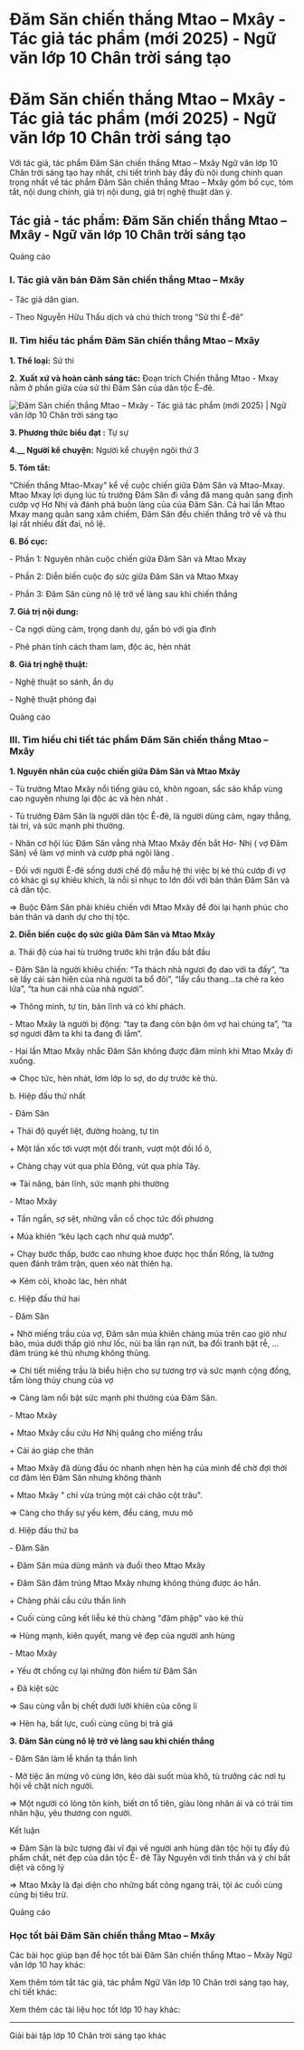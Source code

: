 # Đăm Săn chiến thắng Mtao – Mxây - Tác giả tác phẩm (mới 2025) - Ngữ văn lớp 10 Chân trời sáng tạo

# Đăm Săn chiến thắng Mtao – Mxây - Tác giả tác phẩm (mới 2025) - Ngữ văn lớp 10 Chân trời sáng tạo

Với tác giả, tác phẩm Đăm Săn chiến thắng Mtao – Mxây Ngữ văn lớp 10 Chân trời sáng tạo hay nhất, chi tiết trình bày đầy đủ nội dung chính quan trọng nhất về tác phẩm Đăm Săn chiến thắng Mtao – Mxây gồm bố cục, tóm tắt, nội dung chính, giá trị nội dung, giá trị nghệ thuật dàn ý.

## Tác giả - tác phẩm: Đăm Săn chiến thắng Mtao – Mxây - Ngữ văn lớp 10 Chân trời sáng tạo

Quảng cáo

### **I. Tác giả văn bản Đăm Săn chiến thắng Mtao – Mxây**

\- Tác giả dân gian. 

\- Theo Nguyễn Hữu Thấu dịch và chú thích trong “Sử thi Ê-đê” 

### **II. Tìm hiểu tác phẩm Đăm Săn chiến thắng Mtao – Mxây**

**1\. Thể loại:** Sử thi 

**2.** **Xuất xứ và hoàn cảnh sáng tác:** Đoạn trích Chiến thắng Mtao - Mxay nằm ở phần giữa của sử thi Đăm Săn của dân tộc Ê-đê. 

![Đăm Săn chiến thắng Mtao – Mxây - Tác giả tác phẩm \(mới 2025\) | Ngữ văn lớp 10 Chân trời sáng tạo](https://vietjack.com/soan-van-lop-10-ct/images/tac-gia-tac-pham-dam-san-chien-thang-mtao-mxay.PNG)

**3\. Phương thức biểu đạt :** Tự sự 

**4.__ Người kể chuyện:** Người kể chuyện ngôi thứ 3

**5\. Tóm tắt:**

“Chiến thắng Mtao-Mxay” kể về cuộc chiến giữa Đăm Săn và Mtao-Mxay. Mtao Mxay lợi dụng lúc tù trưởng Đăm Săn đi vắng đã mang quân sang định cướp vợ Hơ Nhị và đánh phá buôn làng của của Đăm Săn. Cả hai lần Mtao Mxay mang quân sang xâm chiếm, Đăm Săn đều chiến thắng trở về và thu lại rất nhiều đất đai, nô lệ. 

**6\. Bố cục:**

\- Phần 1: Nguyên nhân cuộc chiến giữa Đăm Săn và Mtao Mxay

\- Phần 2: Diễn biến cuộc đọ sức giữa Đăm Săn và Mtao Mxay

\- Phần 3: Đăm Săn cùng nô lệ trở về làng sau khi chiến thắng

**7\. Giá trị nội dung:**

\- Ca ngợi dũng cảm, trọng danh dự, gắn bó với gia đình 

\- Phê phán tính cách tham lam, độc ác, hèn nhát

**8\. Giá trị nghệ thuật:**

\- Nghệ thuật so sánh, ẩn dụ 

\- Nghệ thuật phóng đại 

Quảng cáo

### **III. Tìm hiểu chi tiết tác phẩm Đăm Săn chiến thắng Mtao – Mxây**

**1\. Nguyên nhân của cuộc chiến giữa Đăm Săn và Mtao Mxây**

\- Tù trưởng Mtao Mxây nổi tiếng giàu có, khôn ngoan, sắc sảo khắp vùng cao nguyên nhưng lại độc ác và hèn nhát .

\- Tủ trưởng Đăm Săn là người dân tộc Ê-đê, là người dũng cảm, ngay thẳng, tài trí, và sức mạnh phi thường.

\- Nhân cơ hội lúc Đăm Săn vắng nhà Mtao Mxây đến bắt Hơ- Nhị ( vợ Đăm Săn) về làm vợ mình và cướp phá ngôi làng .

\- Đối với người Ê-đê sống dưới chế độ mẫu hệ thì việc bị kẻ thù cướp đi vợ có khác gì sự khiêu khích, là nỗi sỉ nhục to lớn đối với bản thân Đăm Săn và cả dân tộc.

=> Buộc Đăm Săn phải khiêu chiến với Mtao Mxây để đòi lại hạnh phúc cho bản thân và danh dự cho thị tộc.

**2\. Diễn biến cuộc đọ sức giữa Đăm Săn và Mtao Mxây**

a. Thái độ của hai tù trưởng trước khi trận đấu bắt đầu

\- Đăm Săn là người khiêu chiến: “Ta thách nhà ngươi đọ dao với ta đấy”, “ta sẽ lấy cái sàn hiên của nhà người ta bổ đôi”, “lấy cầu thang…ta chẻ ra kéo lửa”, “ta hun cái nhà của nhà ngươi”.

=> Thông minh, tự tin, bản lĩnh và có khí phách.

\- Mtao Mxây là người bị động: “tay ta đang còn bận ôm vợ hai chúng ta”, “ta sợ ngươi đâm ta khi ta đang đi lắm”.

\- Hai lần Mtao Mxây nhắc Đăm Săn không được đâm mình khi Mtao Mxây đi xuống.

=> Chọc tức, hèn nhát, lơm lớp lo sợ, do dự trước kẻ thù.

b. Hiệp đấu thứ nhất 

\- Đăm Săn

\+ Thái độ quyết liệt, đường hoàng, tự tin

\+ Một lần xốc tới vượt một đồi tranh, vượt một đồi lồ ô, 

\+ Chàng chạy vút qua phía Đông, vút qua phía Tây.

=> Tài năng, bản lĩnh, sức mạnh phi thường 

\- Mtao Mxây

\+ Tần ngần, sợ sệt, những vẫn cố chọc tức đối phương

\+ Múa khiên “kêu lạch cạch như quả mướp”.

\+ Chạy bước thấp, bước cao nhưng khoe được học thần Rồng, là tướng quen đánh trăm trận, quen xéo nát thiên hạ.

=> Kém cỏi, khoác lác, hèn nhát

c. Hiệp đấu thứ hai

\- Đăm Săn

\+ Nhờ miếng trầu của vợ, Đăm săn múa khiên chàng múa trên cao gió như bão, múa dưới thấp gió như lốc, núi ba lần rạn nứt, ba đồi tranh bật rễ, … đâm trúng kẻ thù nhưng không thủng. 

=> Chi tiết miếng trầu là biểu hiện cho sự tương trợ và sức mạnh cộng đồng, tấm lòng thủy chung của vợ

=> Càng làm nổi bật sức mạnh phi thường của Đăm Săn.

\- Mtao Mxây

\+ Mtao Mxây cầu cứu Hơ Nhị quăng cho miếng trầu

\+ Cái áo giáp che thân

\+ Mtao Mxây đã dùng đầu óc nhanh nhẹn hèn hạ của mình để chờ đợi thời cơ đâm lén Đăm Săn nhưng không thành 

\+ Mtao Mxây " chỉ vừa trúng một cái chão cột trâu".

=> Càng cho thấy sự yếu kém, đểu cáng, mưu mô

d. Hiệp đấu thứ ba

\- Đăm Săn

\+ Đăm Săn múa dũng mãnh và đuổi theo Mtao Mxây

\+ Đăm Săn đâm trúng Mtao Mxây nhưng không thủng được áo hắn. 

\+ Chàng phải cầu cứu thần linh

\+ Cuối cùng cũng kết liễu kẻ thù chàng "đâm phập" vào kẻ thù

=> Hùng mạnh, kiên quyết, mang vẻ đẹp của người anh hùng 

\- Mtao Mxây

\+ Yếu ớt chống cự lại những đòn hiểm từ Đăm Săn

\+ Đã kiệt sức

=> Sau cùng vẫn bị chết dưới lưỡi khiên của công lí

=> Hèn hạ, bất lực, cuối cùng cũng bị trả giá

**3\. Đăm Săn cùng nô lệ trở vè làng sau khi chiến thắng**

\- Đăm Săn làm lễ khấn tạ thần linh

\- Mở tiệc ăn mừng vô cùng lớn, kéo dài suốt mùa khô, tù trưởng các nơi tụ hội về chật ních người.

=> Một người có lòng tôn kính, biết ơn tổ tiên, giàu lòng nhân ái và có trái tim nhân hậu, yêu thương con người.

Kết luận

=> Đăm Săn là bức tượng đài vĩ đại về người anh hùng dân tộc hội tụ đầy đủ phẩm chất, nét đẹp của dân tộc Ê- đê Tây Nguyên với tinh thần và ý chí bất diệt và công lý 

=> Mtao Mxây là đại diện cho những bất công ngang trái, tội ác cuối cùng cũng bị tiêu trừ. 

Quảng cáo

### **Học tốt bài Đăm Săn chiến thắng Mtao – Mxây**

Các bài học giúp bạn để học tốt bài Đăm Săn chiến thắng Mtao – Mxây Ngữ văn lớp 10 hay khác:

Xem thêm tóm tắt tác giả, tác phẩm Ngữ Văn lớp 10 Chân trời sáng tạo hay, chi tiết khác:

Xem thêm các tài liệu học tốt lớp 10 hay khác:

* * *

Giải bài tập lớp 10 Chân trời sáng tạo khác
